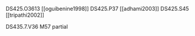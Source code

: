 


DS425.O3613 [[oguibenine1998]]
DS425.P37 [[adhami2003]]
DS425.S45 [[tripathi2002]]

DS435.7.V36 M57 partial